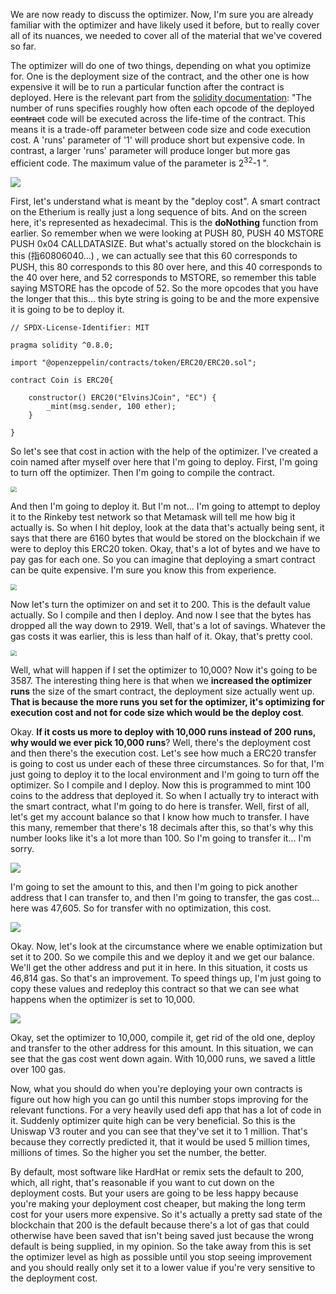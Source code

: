 We are now ready to discuss the optimizer. Now, I'm sure you are already familiar with the optimizer and have likely used it before, but to really cover all of its nuances, we needed to cover all of the material that we've covered so far. 

The optimizer will do one of two things, depending on what you optimize for. One is the deployment size of the contract, and the other one is how expensive it will be to run a particular function after the contract is deployed. Here is the relevant part from the [solidity documentation](https://docs.soliditylang.org/en/latest/internals/optimizer.html#optimizer-parameter-runs): "The number of runs specifies roughly how often each opcode of the deployed ~~contract~~ code will be executed across the life-time of the contract. This means it is a trade-off parameter between code size  and code execution cost. A 'runs' parameter of '1' will produce short but expensive code. In contrast, a larger 'runs' parameter will produce longer but more gas efficient code. The maximum value of the parameter is $2^{32}$-1 ".

![](bytecodeonethereum.png)

First, let's understand what is meant by the "deploy cost". A smart contract on the Etherium is really just a long sequence of bits. And on the screen here, it's represented as hexadecimal. This is the **doNothing** function from earlier. So remember when we were looking at PUSH 80, PUSH 40 MSTORE PUSH 0x04 CALLDATASIZE. But what's actually stored on the blockchain is this (指60806040...) , we can actually see that this 60 corresponds to PUSH, this 80 corresponds to this 80 over here, and this 40 corresponds to the 40 over here, and 52 corresponds to MSTORE, so remember this table saying MSTORE has the opcode of 52. So the more opcodes that you have the longer that this... this byte string is going to be and the more expensive it is going to be to deploy it. 

```solidity
// SPDX-License-Identifier: MIT

pragma solidity ^0.8.0;

import "@openzeppelin/contracts/token/ERC20/ERC20.sol";

contract Coin is ERC20{

    constructor() ERC20("ElvinsJCoin", "EC") {
        _mint(msg.sender, 100 ether);
    }

}
```

So let's see that cost in action with the help of the optimizer. I've created a coin named after myself over here that I'm going to deploy. First, I'm going to turn off the optimizer. Then I'm going to compile the contract. 

<img src="bytecodessize.png" style="zoom:60%;" />

And then I'm going to deploy it. But I'm not... I'm going to attempt to deploy it to the Rinkeby test network so that Metamask will tell me how big it actually is. So when I hit deploy, look at the data that's actually being sent, it says that there are 6160 bytes that would be stored on the blockchain if we were to deploy this ERC20 token. Okay, that's a lot of bytes and we have to pay gas for each one. So you can imagine that deploying a smart contract can be quite expensive. I'm sure you know this from experience. 

<img src="bytecodessize2.png" style="zoom:60%;" />

Now let's turn the optimizer on and set it to 200. This is the default value actually. So I compile and then I deploy. And now I see that the bytes has dropped all the way down to 2919. Well, that's a lot of savings. Whatever the gas costs it was earlier, this is less than half of it. Okay, that's pretty cool. 

<img src="bytecodessize3.png" style="zoom:60%;" />

Well, what will happen if I set the optimizer to 10,000? Now it's going to be 3587. The interesting thing here is that when we **increased the optimizer runs** the size of the smart contract, the deployment size actually went up. **That is because the more runs you set for the optimizer, it's optimizing for execution cost and not for code size which would be the deploy cost**. 

Okay. **If it costs us more to deploy with 10,000 runs instead of 200 runs, why would we ever pick 10,000 runs**? Well, there's the deployment cost and then there's the execution cost. Let's see how much a ERC20 transfer is going to cost us under each of these three circumstances. So for that, I'm just going to deploy it to the local environment and I'm going to turn off the optimizer. So I compile and I deploy. Now this is programmed to mint 100 coins to the address that deployed it. So when I actually try to interact with the smart contract, what I'm going to do here is transfer. Well, first of all, let's get my account balance so that I know how much to transfer. I have this many, remember that there's 18 decimals after this, so that's why this number looks like it's a lot more than 100. So I'm going to transfer it... I'm sorry. 

![](transfergascost.png)

I'm going to set the amount to this, and then I'm going to pick another address that I can transfer to, and then I'm going to transfer, the gas cost... here was 47,605. So for transfer with no optimization, this cost. 

![](transfergascost2.png)

Okay. Now, let's look at the circumstance where we enable optimization but set it to 200. So we compile this and we deploy it and we get our balance.  We'll get the other address and put it in here. In this situation, it costs us 46,814 gas. So that's an improvement. To speed things up, I'm just going to copy these values and redeploy this contract so that we can see what happens when the optimizer is set to 10,000. 

![](transfergascost3.png)

Okay, set the optimizer to 10,000, compile it, get rid of the old one, deploy and transfer to the other address for this amount. In this situation, we can see that the gas cost went down again. With 10,000 runs, we saved a little over 100 gas. 

Now, what you should do when you're deploying your own contracts is figure out how high you can go until this number stops improving for the relevant functions. For a very heavily used defi app that has a lot of code in it. Suddenly optimizer quite high can be very beneficial. So this is the Uniswap V3 router and you can see that they've set it to 1 million. That's because they correctly predicted it, that it would be used 5 million times, millions of times. So the higher you set the number, the better. 

By default, most software like HardHat or remix sets the default to 200, which, all right, that's reasonable if you want to cut down on the deployment costs. But your users are going to be less happy because you're making your deployment cost cheaper, but making the long term cost for your users more expensive. So it's actually a pretty sad state of the blockchain that 200 is the default because there's a lot of gas that could otherwise have been saved that isn't being saved just because the wrong default is being supplied, in my opinion. So the take away from this is set the optimizer level as high as possible until you stop seeing improvement and you should really only set it to a lower value if you're very sensitive to the deployment cost.